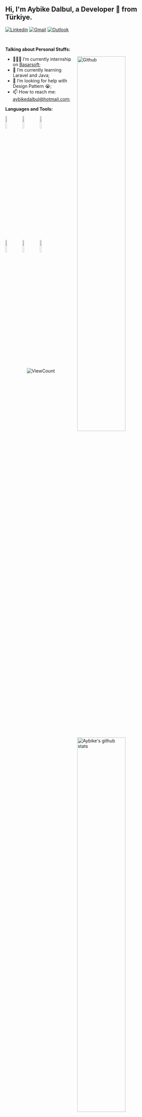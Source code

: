 
<!-- Your title -->
## Hi, I'm Aybike Dalbul, a Developer 🚀 from Türkiye.

<!-- Your badges
You can use the website to generate badges: https://shields.io/
-->
[
![Linkedin](https://img.shields.io/badge/-LinkedIn-blue?style=flat&logo=Linkedin&logoColor=white)](https://www.linkedin.com/in/aybikedalbul/)
[![Gmail](https://img.shields.io/badge/-Gmail-c14438?style=flat&logo=Gmail&logoColor=white)](mailto:aybikedalbul79@gmail.com)
[![Outlook](https://img.shields.io/badge/-Outlook-0078D4?style=flat&logo=Microsoft-Outlook&logoColor=white)](mailto:aybikedalbul@hotmail.com)

&nbsp;

<!-- Talking about you -->
**Talking about Personal Stuffs:**

<!-- Any image aligned to the right. Beware the width -->
<img width="55%" align="right" alt="Github" src="https://raw.githubusercontent.com/onimur/.github/master/.resources/git-header.svg" />

- 👨🏽‍💻 I’m currently internship on [Basarsoft](https://www.basarsoft.com.tr/);
- 🌱 I’m currently learning Laravel and Java; 
 - 🤔 I’m looking for help with Design Pattern 😭;
- 📫 How to reach me: aybikedalbul@hotmail.com;

**Languages and Tools:** 

<!-- Your github readme stats
You can use this api: https://github.com/anuraghazra/github-readme-stats
-->
<p>
  <a href="https://github.com/aybikedalbul">
    <img width="55%" align="right" alt="Aybike's github stats" src="https://github-readme-stats.vercel.app/api?username=aybikedalbul&show_icons=true&hide_border=true" />
  </a>

  <!-- Your languages and tools. Be careful with the alignment. 
  You can use this sites to get logos: https://www.vectorlogo.zone or https://simpleicons.org/
  -->
  <code><img width="10%" src="https://www.vectorlogo.zone/logos/java/java-ar21.svg"></code>
  <code><img width="10%" src="https://www.vectorlogo.zone/logos/laravel/laravel-ar21.svg"></code>
  <code><img width="10%" src="https://www.vectorlogo.zone/logos/w3_css/w3_css-ar21.svg"></code>
  <br />
  <code><img width="10%" src="https://www.vectorlogo.zone/logos/mysql/mysql-ar21.svg"></code>
  <code><img width="10%" src="https://www.vectorlogo.zone/logos/postgresql/postgresql-ar21.svg"></code>
  <code><img width="10%" src="https://www.vectorlogo.zone/logos/git-scm/git-scm-ar21.svg"></code>
  
  
  

<!-- Your hits or visitors
site: http://hits.dwyl.com or https://visitor-badge.glitch.me
Both apis are in trouble due to the number of requests, if you know any other to register visitors, great
-->
<p align="center">
  <img alt="ViewCount" src="https://views.whatilearened.today/views/github/aybikedalbul/aybikedalbul.svg" />
</p>

